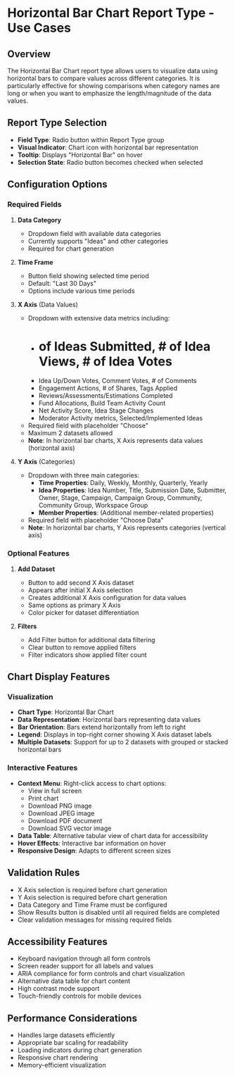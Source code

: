 # Horizontal Bar Chart Report Type - Use Cases

## Overview
The Horizontal Bar Chart report type allows users to visualize data using horizontal bars to compare values across different categories. It is particularly effective for showing comparisons when category names are long or when you want to emphasize the length/magnitude of the data values.

## Report Type Selection
- **Field Type**: Radio button within Report Type group
- **Visual Indicator**: Chart icon with horizontal bar representation
- **Tooltip**: Displays "Horizontal Bar" on hover
- **Selection State**: Radio button becomes checked when selected

## Configuration Options

### Required Fields
1. **Data Category**
   - Dropdown field with available data categories
   - Currently supports "Ideas" and other categories
   - Required for chart generation

2. **Time Frame**
   - Button field showing selected time period
   - Default: "Last 30 Days"
   - Options include various time periods

3. **X Axis** (Data Values)
   - Dropdown with extensive data metrics including:
     - # of Ideas Submitted, # of Idea Views, # of Idea Votes
     - Idea Up/Down Votes, Comment Votes, # of Comments
     - Engagement Actions, # of Shares, Tags Applied
     - Reviews/Assessments/Estimations Completed
     - Fund Allocations, Build Team Activity Count
     - Net Activity Score, Idea Stage Changes
     - Moderator Activity metrics, Selected/Implemented Ideas
   - Required field with placeholder "Choose"
   - Maximum 2 datasets allowed
   - **Note**: In horizontal bar charts, X Axis represents data values (horizontal axis)

4. **Y Axis** (Categories)
   - Dropdown with three main categories:
     - **Time Properties**: Daily, Weekly, Monthly, Quarterly, Yearly
     - **Idea Properties**: Idea Number, Title, Submission Date, Submitter, Owner, Stage, Campaign, Campaign Group, Community, Community Group, Workspace Group
     - **Member Properties**: (Additional member-related properties)
   - Required field with placeholder "Choose Data"
   - **Note**: In horizontal bar charts, Y Axis represents categories (vertical axis)

### Optional Features
1. **Add Dataset**
   - Button to add second X Axis dataset
   - Appears after initial X Axis selection
   - Creates additional X Axis configuration for data values
   - Same options as primary X Axis
   - Color picker for dataset differentiation

2. **Filters**
   - Add Filter button for additional data filtering
   - Clear button to remove applied filters
   - Filter indicators show applied filter count

## Chart Display Features

### Visualization
- **Chart Type**: Horizontal Bar Chart
- **Data Representation**: Horizontal bars representing data values
- **Bar Orientation**: Bars extend horizontally from left to right
- **Legend**: Displays in top-right corner showing X Axis dataset labels
- **Multiple Datasets**: Support for up to 2 datasets with grouped or stacked horizontal bars

### Interactive Features
- **Context Menu**: Right-click access to chart options:
  - View in full screen
  - Print chart
  - Download PNG image
  - Download JPEG image
  - Download PDF document
  - Download SVG vector image
- **Data Table**: Alternative tabular view of chart data for accessibility
- **Hover Effects**: Interactive bar information on hover
- **Responsive Design**: Adapts to different screen sizes

## Validation Rules
- X Axis selection is required before chart generation
- Y Axis selection is required before chart generation
- Data Category and Time Frame must be configured
- Show Results button is disabled until all required fields are completed
- Clear validation messages for missing required fields

## Accessibility Features
- Keyboard navigation through all form controls
- Screen reader support for all labels and values
- ARIA compliance for form controls and chart visualization
- Alternative data table for chart content
- High contrast mode support
- Touch-friendly controls for mobile devices

## Performance Considerations
- Handles large datasets efficiently
- Appropriate bar scaling for readability
- Loading indicators during chart generation
- Responsive chart rendering
- Memory-efficient visualization

